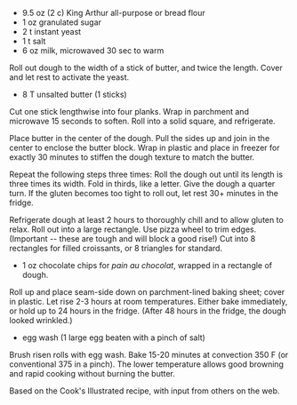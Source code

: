 - 9.5 oz (2 c) King Arthur all-purpose or bread flour
- 1 oz granulated sugar
- 2 t instant yeast
- 1 t salt
- 6 oz milk, microwaved 30 sec to warm

Roll out dough to the width of a stick of butter, and twice the length.
Cover and let rest to activate the yeast.

- 8 T unsalted butter (1 sticks)

Cut one stick lengthwise into four planks.
Wrap in parchment and microwave 15 seconds to soften.
Roll into a solid square, and refrigerate.

Place butter in the center of the dough.
Pull the sides up and join in the center to enclose the butter block.
Wrap in plastic and place in freezer for exactly 30 minutes to stiffen the dough texture to match the butter.

Repeat the following steps three times:
Roll the dough out until its length is three times its width.
Fold in thirds, like a letter.
Give the dough a quarter turn.
If the gluten becomes too tight to roll out, let rest 30+ minutes in the fridge.

Refrigerate dough at least 2 hours to thoroughly chill and to allow gluten to relax.
Roll out into a large rectangle.
Use pizza wheel to trim edges.  (Important -- these are tough and will block a good rise!)
Cut into 8 rectangles for filled croissants, or 8 triangles for standard.

- 1 oz chocolate chips for *pain au chocolat*, wrapped in a rectangle of dough.

Roll up and place seam-side down on parchment-lined baking sheet; cover in plastic.
Let rise 2-3 hours at room temperatures.
Either bake immediately, or hold up to 24 hours in the fridge.
(After 48 hours in the fridge, the dough looked wrinkled.)

- egg wash (1 large egg beaten with a pinch of salt)

Brush risen rolls with egg wash.
Bake 15-20 minutes at convection 350 F (or conventional 375 in a pinch).
The lower temperature allows good browning and rapid cooking without burning the butter.

Based on the Cook's Illustrated recipe, with input from others on the web.
